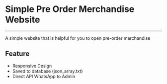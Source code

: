 # Simple Pre Order Merchandise Website
----
A simple website that is helpful for you to open pre-order merchandise

## Feature
- Responsive Design
- Saved to database (json_array.txt)
- Direct API WhatsApp to Admin
